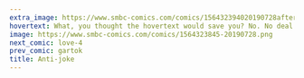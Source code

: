 ```yaml
---
extra_image: https://www.smbc-comics.com/comics/156432394020190728after.png
hovertext: What, you thought the hovertext would save you? No. No deal. Go read Kate Beaton if you like actual jokes.
image: https://www.smbc-comics.com/comics/1564323845-20190728.png
next_comic: love-4
prev_comic: gartok
title: Anti-joke
---
```


